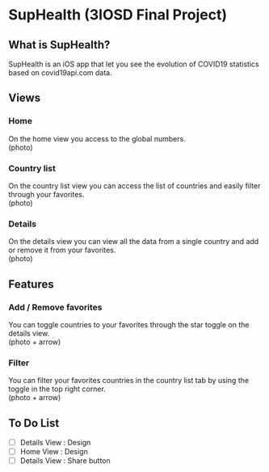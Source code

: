 # SupHealth (3IOSD Final Project)

## What is SupHealth?
SupHealth is an iOS app that let you see the evolution of COVID19 statistics based on covid19api.com data.

## Views
### Home
On the home view you access to the global numbers.  
(photo)

### Country list
On the country list view you can access the list of countries and easily filter through your favorites.  
(photo)

### Details
On the details view you can view all the data from a single country and add or remove it from your favorites.  
(photo)

## Features
### Add / Remove favorites
You can toggle countries to your favorites through the star toggle on the details view.  
(photo + arrow)

### Filter 
You can filter your favorites countries in the country list tab by using the toggle in the top right corner.  
(photo + arrow)


## To Do List
- [ ] Details View : Design
- [ ] Home View : Design
- [ ] Details View : Share button
